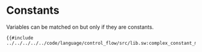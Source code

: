 # Constants

Variables can be matched on but only if they are constants. 

```sway
{{#include ../../../../../code/language/control_flow/src/lib.sw:complex_constant_match}}
```
